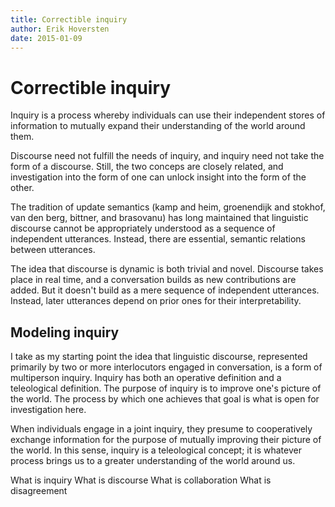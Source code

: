 ```yaml
---
title: Correctible inquiry
author: Erik Hoversten
date: 2015-01-09
---
```


# Correctible inquiry #

Inquiry is a process whereby individuals can use their independent stores of information to mutually expand their understanding of the world around them.

Discourse need not fulfill the needs of inquiry, and inquiry need not take the form of a discourse.  Still, the two conceps are closely related, and investigation into the form of one can unlock insight into the form of the other.

The tradition of update semantics (kamp and heim, groenendijk and stokhof, van den berg, bittner, and brasovanu) has long maintained that linguistic discourse cannot be appropriately understood as a sequence of independent utterances.  Instead, there are essential, semantic relations between utterances.

The idea that discourse is dynamic is both trivial and novel. Discourse takes place in real time, and a conversation builds as new contributions are added. But it doesn't build as a mere sequence of independent utterances. Instead, later utterances depend on prior ones for their interpretability.

## Modeling inquiry ## 

I take as my starting point the idea that linguistic discourse, represented primarily by two or more interlocutors engaged in conversation, is a form of multiperson inquiry. Inquiry has both an operative definition and a teleological definition. The purpose of inquiry is to improve one's picture of the world. The process by which one achieves that goal is what is open for investigation here.

When individuals engage in a joint inquiry, they presume to cooperatively exchange information for the purpose of mutually improving their picture of the world. In this sense, inquiry is a teleological concept; it is whatever process brings us to a greater understanding of the world around us. 

What is inquiry
What is discourse
What is collaboration
What is disagreement
